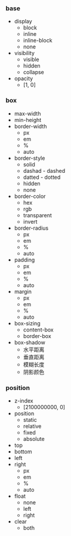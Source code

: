 ### base
* display
    * block
    * inline
    * inline-block
    * none
* visibility
    * visible
    * hidden
    * collapse
* opacity
    * [1, 0]

### box
* max-width
* min-height
* border-width
    * px
    * em
    * %
    * auto
* border-style
    * solid
    * dashad - dashed
    * datted - dotted
    * hidden
    * none
* border-color
    * hex
    * rgb
    * transparent
    * invert
* border-radius
    * px
    * em
    * %
    * auto
* padding
    * px
    * em
    * %
    * auto
* margin
    * px
    * em
    * %
    * auto
* box-sizing
    * content-box
    * border-box
* box-shadow
    * 水平距离
    * 垂直距离
    * 模糊长度
    * 阴影颜色

### position
* z-index
    * [2100000000, 0]
* position
    * static
    * relative
    * fixed
    * absolute
* top
* bottom
* left
* right
    * px
    * em
    * %
    * auto
* float
    * none
    * left
    * right
* clear
    * both

